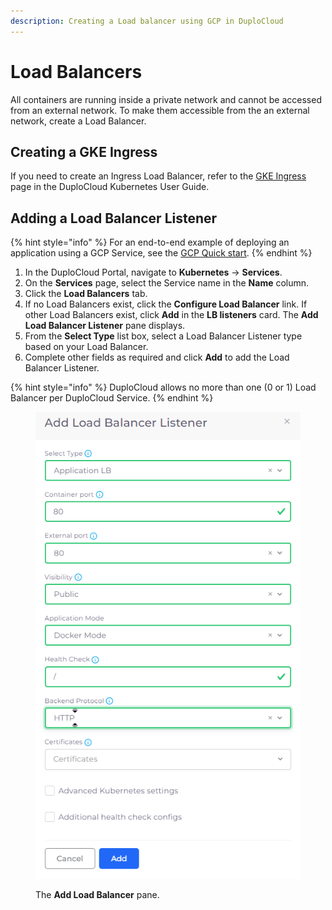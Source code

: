 ```yaml
---
description: Creating a Load balancer using GCP in DuploCloud
---
```


# Load Balancers

All containers are running inside a private network and cannot be accessed from an external network. To make them accessible from the an external network, create a Load Balancer.

## Creating a GKE Ingress

If you need to create an Ingress Load Balancer, refer to the [GKE Ingress](../../kubernetes-user-guide/ingress-loadbalancer/gke-ingress.md) page in the DuploCloud Kubernetes User Guide.&#x20;

## Adding a Load Balancer Listener

{% hint style="info" %}
For an end-to-end example of deploying an application using a GCP Service, see the [GCP Quick start](../quick-start/).
{% endhint %}

1. In the DuploCloud Portal, navigate to **Kubernetes** -> **Services**.
2. On the **Services** page, select the Service name in the **Name** column.
3. Click the **Load Balancers** tab.
4. If no Load Balancers exist, click the **Configure Load Balancer** link. If other Load Balancers exist, click **Add** in the **LB listeners** card. The **Add Load Balancer Listener** pane displays.
5. From the **Select Type** list box, select a Load Balancer Listener type based on your Load Balancer.
6. Complete other fields as required and click **Add** to add the Load Balancer Listener.

{% hint style="info" %}
DuploCloud allows no more than one (0 or 1) Load Balancer per DuploCloud Service.
{% endhint %}

<div align="left">

<figure><img src="../../.gitbook/assets/image (12) (5).png" alt=""><figcaption><p>The <strong>Add Load Balancer</strong> pane.</p></figcaption></figure>

</div>
